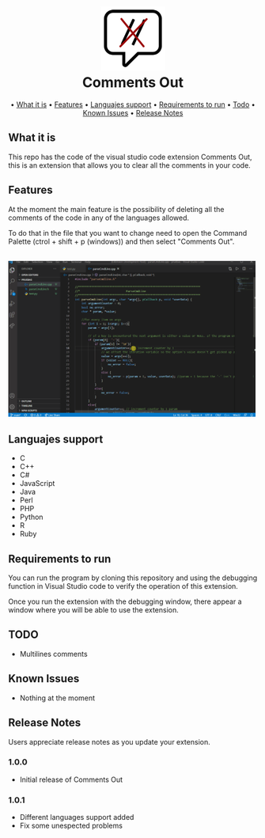<h1 align="center">
  <br>
  <img src="commentsOut/demo/images/commentsOut_no_text.png" alt="StressApp" width="130">
<br>
  Comments Out
  <br>
</h1>


<p align="center">
   • <a href="#what-is-it">What it is</a>
   • <a href="#features">Features</a>
   • <a href="#languajes-support">Languajes support</a>
   • <a href="#requirements-to-run">Requirements to run</a>
   • <a href="#todo">Todo</a>
   • <a href="#known-issues">Known Issues</a>
   • <a href="#release-notes">Release Notes</a>
</p>

## What it is

This repo has the code of the visual studio code extension Comments Out, this is an extension that allows you to clear all the comments in your code.


## Features

At the moment the main feature is the possibility of deleting all the comments of the code in any of the languages allowed.

To do that in the file that you want to change need to open the Command Palette (ctrol + shift + p (windows)) and then select "Comments Out".

<br>
<img src="commentsOut/demo/demo.gif" width="500" title="comments out working">
<br>

## Languajes support

- C
- C++
- C#
- JavaScript
- Java
- Perl
- PHP
- Python
- R
- Ruby

## Requirements to run

You can run the program by cloning this repository and using the debugging function in Visual Studio code to verify the operation of this extension.

Once you run the extension with the debugging window, there appear a window where you will be able to use the extension.

## TODO

- Multilines comments


## Known Issues

- Nothing at the moment

## Release Notes

Users appreciate release notes as you update your extension.

### 1.0.0

- Initial release of Comments Out

### 1.0.1

- Different languages support added 
- Fix some unespected problems


